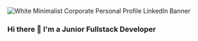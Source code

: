![White Minimalist Corporate Personal Profile LinkedIn Banner](https://user-images.githubusercontent.com/97494262/217915711-77d6c528-f429-485c-94aa-0ef682f1fe6a.png)

### Hi there 👋 I'm a Junior Fullstack Developer 

<!--
**CaraMcAvinchey/CaraMcAvinchey** is a ✨ _special_ ✨ repository because its `README.md` (this file) appears on your GitHub profile.

Here are some ideas to get you started:

- 🔭 I’m currently working on ...
- 🌱 I’m currently learning ...
- 👯 I’m looking to collaborate on ...
- 🤔 I’m looking for help with ...
- 💬 Ask me about ...
- 📫 How to reach me: ...
- 😄 Pronouns: ...
- ⚡ Fun fact: ...
-->
